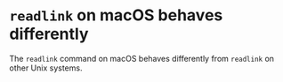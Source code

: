 # `readlink` on macOS behaves differently

The `readlink` command on macOS behaves differently from `readlink` on other Unix systems.

